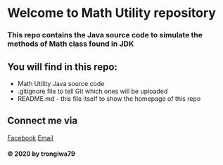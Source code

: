 # Welcome to Math Utility repository

### This repo contains the Java source code to simulate the methods of Math class found in JDK

## You will find in this repo:
* Math Utility Java source code
* .gitignore file to tell Git which ones will be uploaded 
* README.md - this file itself to show the homepage of this repo

## Connect me via
[Facebook](https://facebook.com/trongiwa79)
[Email](mailto:trongiwa79@gmail.com)

#### © 2020 by trongiwa79